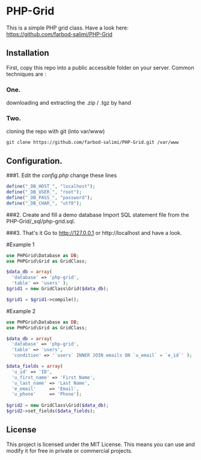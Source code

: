 PHP-Grid
========
This is a simple PHP grid class.
Have a look here: https://github.com/farbod-salimi/PHP-Grid


## Installation
First, copy this repo into a public accessible folder on your server.
Common techniques are : 

### One.
downloading and extracting the .zip / .tgz by hand

### Two.
cloning the repo with git (into var/www)

```
git clone https://github.com/farbod-salimi/PHP-Grid.git /var/www
```

## Configuration.
###1. Edit the *config.php*
change these lines
```php
define("_DB_HOST_", "localhost");
define("_DB_USER_", "root");
define("_DB_PASS_", "password");
define("_DB_CHAR_", "utf8");
```
###2. Create and fill a demo database
Import SQL statement file from the PHP-Grid/_sql/php-grid.sql.

###3. That's it
Go to http://127.0.0.1 or http://localhost and have a look. 

#Example 1
```php
use PHPGrid\Database as DB;
use PHPGrid\Grid as GridClass;

$data_db = array(
  'database' => 'php-grid',
  'table' => 'users' );
$grid1 = new GridClass\Grid($data_db);

$grid1 = $grid1->compile();
```

#Example 2
```php
use PHPGrid\Database as DB;
use PHPGrid\Grid as GridClass;

$data_db = array(
  'database' => 'php-grid',
  'table' => 'users',
  'condition' => '`users` INNER JOIN emails ON `u_email` = `e_id`' );

$data_fields = array(
  'u_id' => 'ID',
  'u_first_name' => 'First Name',
  'u_last_name' => 'Last Name',
  'e_email'		=> 'Email',
  'u_phone'		=> 'Phone');
	
$grid2 = new GridClass\Grid($data_db);
$grid2->set_fields($data_fields);
```


## License

This project is licensed under the MIT License.
This means you can use and modify it for free in private or commercial projects.
